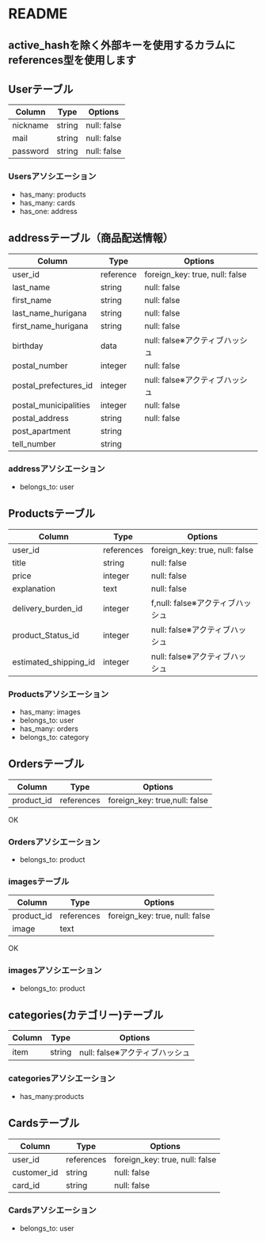  # README

## active_hashを除く外部キーを使用するカラムにreferences型を使用します

## Userテーブル
|Column|Type|Options|
|-------|-----|-------|
|nickname|string|null: false|
|mail|string|null: false|
|password|string|null: false|

### Usersアソシエーション
- has_many: products
- has_many: cards
- has_one: address


## addressテーブル（商品配送情報）
|Column|Type|Options|
|-------|-----|-------|
|user_id|reference|foreign_key: true, null: false|
|last_name|string|null: false|
|first_name|string|null: false|
|last_name_hurigana|string|null: false|
|first_name_hurigana|string|null: false|
|birthday|data|null: false※アクティブハッシュ|
|postal_number|integer|null: false|
|postal_prefectures_id|integer|null: false※アクティブハッシュ|
|postal_municipalities|integer|null: false|
|postal_address|string|null: false|
|post_apartment|string||
|tell_number|string||

### addressアソシエーション
- belongs_to: user



## Productsテーブル

|Column|Type|Options|
|-------|-----|-------|
|user_id|references|foreign_key: true, null: false|
|title|string|null: false|
|price|integer|null: false|
|explanation|text|null: false |
|delivery_burden_id|integer|f,null: false※アクティブハッシュ|
|product_Status_id|integer|null: false※アクティブハッシュ|
|estimated_shipping_id|integer|null: false※アクティブハッシュ|

### Productsアソシエーション
- has_many: images
- belongs_to: user
- has_many: orders
- belongs_to: category


## Ordersテーブル

|Column|Type|Options|
|-------|-----|-------|
|product_id|references|foreign_key: true,null: false|
OK

### Ordersアソシエーション
- belongs_to: product


### imagesテーブル

|Column|Type|Options|
|-------|-----|-------|
|product_id|references|foreign_key: true, null: false|
|image|text||
OK
### imagesアソシエーション
- belongs_to: product

## categories(カテゴリー)テーブル
|Column|Type|Options|
|-------|-----|-------|
|item|string|null: false※アクティブハッシュ|

### categoriesアソシエーション
- has_many:products




## Cardsテーブル
|Column|Type|Options|
|-------|-----|-------|
|user_id|references|foreign_key: true, null: false|
|customer_id|string|null: false|
|card_id|string|null: false|


### Cardsアソシエーション
- belongs_to: user